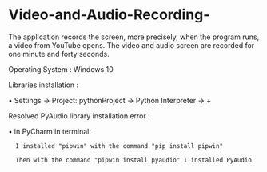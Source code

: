 # Video-and-Audio-Recording-
The application records the screen, more precisely, when the program runs, a video from YouTube opens. The video and audio screen are recorded for one minute and forty seconds. 

Operating System : Windows 10

Libraries installation :

  •	Settings -> Project: pythonProject -> Python Interpreter -> +
  
Resolved PyAudio library installation error :

  •	in PyCharm in terminal:
  
  	  I installed "pipwin" with the command "pip install pipwin" 
      
      Then with the command "pipwin install pyaudio" I installed PyAudio 
